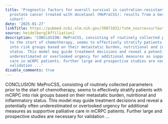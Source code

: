 ```yaml
---
title: 'Prognostic factors for overall survival in castration-resistant metastatic
  prostate cancer treated with docetaxel (MeProCSS): results from a German real-world
  cohort'
date: '2025-01-27'
linkTitle: https://pubmed.ncbi.nlm.nih.gov/39871032/?utm_source=curl&utm_medium=rss&utm_campaign=pubmed-2&utm_content=1FakS-2QOkCT8HsMOQP1bCRQ4YzyumYOmxmF0moLsQ3dFB1E9V&fc=20220326224207&ff=20250128170841&v=2.18.0.post9+e462414
source: heidelberg[Affiliation]
description: 'CONCLUSION: MeProCSS, consisting of routinely collected parameters prior
  to the start of chemotherapy, seems to effectively stratify patients with mCRPC
  into risk groups based on their metastatic burden, nutritional and inflammatory
  status. This model may guide treatment decisions and reveal a potentially often
  underestimated or overlooked urgency for additional measures as supportive palliative
  care in mCRPC patients. Further large and prospective studies are necessary for
  validation ...'
disable_comments: true
---
```

CONCLUSION: MeProCSS, consisting of routinely collected parameters prior to the start of chemotherapy, seems to effectively stratify patients with mCRPC into risk groups based on their metastatic burden, nutritional and inflammatory status. This model may guide treatment decisions and reveal a potentially often underestimated or overlooked urgency for additional measures as supportive palliative care in mCRPC patients. Further large and prospective studies are necessary for validation ...